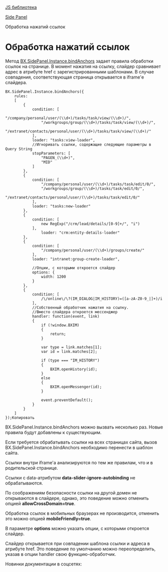 [JS библиотека](/api_help/js_lib/index.php)

[Side Panel](/api_help/js_lib/sidepanel/index.php)

Обработка нажатий ссылок

Обработка нажатий ссылок
========================

Метод [BX.SidePanel.Instance.bindAnchors](/api_help/js_lib/sidepanel/sidepanel_instance.php#bindAnchors) задает правила обработки ссылок на странице. В момент нажатия на ссылку, слайдер сравнивает адрес в атрибуте href c зарегистрированными шаблонами. В случае совпадения, соответствующая страница открывается в iframe'е слайдера.

```
BX.SidePanel.Instance.bindAnchors({
	rules:
	[
		{
			condition: [
				"/company/personal/user/(\\d+)/tasks/task/view/(\\d+)/",
				"/workgroups/group/(\\d+)/tasks/task/view/(\\d+)/",
				"/extranet/contacts/personal/user/(\\d+)/tasks/task/view/(\\d+)/"
			],
			loader: "tasks:view-loader",
			//Игноривать ссылки, содержащие следующие параметры в Query String
			stopParameters: [
				"PAGEN_(\\d+)",
				"MID"
			]
		},
		{
			condition: [
				"/company/personal/user/(\\d+)/tasks/task/edit/0/",
				"/workgroups/group/(\\d+)/tasks/task/edit/0/",
				"/extranet/contacts/personal/user/(\\d+)/tasks/task/edit/0/"
			],
			loader: "tasks:new-loader"
		},
		{
			condition: [ 
				new RegExp("/crm/lead/details/[0-9]+/", "i") 
			],
        		loader: "crm:entity-details-loader"
		},
		{
			condition: [
				"/company/personal/user/(\\d+)/groups/create/"
			],
			loader: "intranet:group-create-loader",
			
			//Опции, с которыми откроется слайдер 
			options: {
				width: 1200
			}
		},
		{
			condition: [
				/\/online\/\?(IM_DIALOG|IM_HISTORY)=([a-zA-Z0-9_|]+)/i
			],
			//Собственный обработчик нажатия на ссылку.
			//Вместо слайдера откроется мессенджер
			handler: function(event, link)
			{
				if (!window.BXIM)
				{
					return;
				}
	
				var type = link.matches[1];
				var id = link.matches[2];
	
				if (type === "IM_HISTORY")
				{
					BXIM.openHistory(id);
				}
				else
				{
					BXIM.openMessenger(id);
				}
	
				event.preventDefault();
			}
		}
	]
});Копировать
```

BX.SidePanel.Instance.bindAnchors можно вызвать несколько раз. Новые правила будут добавлены к существующим.

Если требуется обрабатывать ссылки на всех страницах сайта, вызов BX.SidePanel.Instance.bindAnchors необходимо перенести в шаблон сайта.

Ссылки внутри iframe'а анализируются по тем же правилам, что и в родительской странице.

Ссылки с data-атрибутом **data-slider-ignore-autobinding** не обрабатываются.

По соображениям безопасности ссылки на другой домен не открываются в слайдере, однако, это поведение можно отменить опцией **allowCrossDomain=true**.

Обработка ссылок в мобильных браузерах не производится, отменить это можно опцией **mobileFriendly=true**.

В параметре **options** можно указать опции, с которыми откроется слайдер.

Слайдер открывается при совпадении шаблона ссылки и адреса в атрибуте href. Это поведение по умолчанию можно переопределить, указав в опции handler свою функцию-обработчик.

Новинки документации в соцсетях: